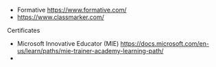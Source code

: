 - Formative https://www.formative.com/
- https://www.classmarker.com/


Certificates
- Microsoft Innovative Educator (MIE)  https://docs.microsoft.com/en-us/learn/paths/mie-trainer-academy-learning-path/
- 
